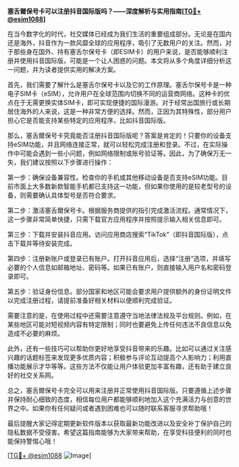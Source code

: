 **塞舌爾保号卡可以注册抖音国际版吗？——深度解析与实用指南[[TG💪+ @esim1088](https://t.me/s/esim1088)]**

在当今数字化的时代，社交媒体已经成为我们生活的重要组成部分。无论是在国内还是海外，抖音作为一款风靡全球的应用程序，吸引了无数用户的关注。然而，对于那些身在国外、持有塞舌尔保号卡（即ESIM卡）的用户来说，是否能够顺利注册并使用抖音国际版，可能是一个让人困惑的问题。本文将从多个角度详细分析这一问题，并为读者提供实用的解决方案。

首先，我们需要了解什么是塞舌尔保号卡以及它的工作原理。塞舌尔保号卡是一种电子SIM卡（eSIM），允许用户在全球范围内切换不同的运营商网络。这种卡的优点在于无需更换实体SIM卡，即可实现便捷的国际漫游。对于经常出国旅行或长期居住海外的人来说，这是一种非常方便的选择。然而，正因为其特殊性，部分用户担心它是否能支持某些特定的应用程序，比如抖音国际版。

那么，塞舌爾保号卡究竟能否注册抖音国际版呢？答案是肯定的！只要你的设备支持eSIM功能，并且网络连接正常，就可以轻松完成注册和登录。不过，在实际操作中可能会遇到一些小问题，例如网络限制或账号验证等。因此，为了确保万无一失，我们建议按照以下步骤进行操作：

第一步：确保设备兼容性。检查你的手机或其他移动设备是否支持eSIM功能。目前市面上大多数新款智能手机都已支持这一功能，但如果你使用的是较老型号的设备，则需要确认具体型号是否符合要求。

第二步：激活塞舌爾保号卡。根据服务商提供的指引完成激活流程。通常情况下，这一步骤非常简单快捷，只需下载官方应用程序并按照提示输入相关信息即可。

第三步：下载并安装抖音应用。访问应用商店搜索“TikTok”（即抖音国际版），点击下载并等待安装完成。

第四步：注册新账户或登录已有账户。打开抖音应用后，选择“注册”选项，并填写必要的个人信息如邮箱地址、密码等。如果已有账户，则直接输入用户名和密码登录即可。

第五步：验证身份信息。部分国家和地区可能会要求用户提供额外的身份证明文件以完成注册过程，请提前准备好相关材料以便顺利完成验证。

需要注意的是，在使用过程中还需要注意遵守当地法律法规及平台规则。例如，在某些地区可能对短视频内容有特定限制；同时也要避免上传任何违法不良信息以免造成不必要的麻烦。

此外，还有一些技巧可以帮助你更好地享受抖音带来的乐趣。比如可以通过关注感兴趣的话题标签来发现更多优质内容；积极参与评论互动提高个人影响力；利用直播功能展示才华等等。这些方法不仅能让用户体验更加丰富有趣，还有助于建立良好的社交关系网。

总之，塞舌爾保号卡完全可以用来注册并正常使用抖音国际版。只要遵循上述步骤并保持耐心细致的态度，相信每位用户都能够顺利地加入这个充满活力与创意的世界之中。如果你有任何疑问或者遇到困难也可以随时联系客服寻求帮助哦！

最后提醒大家记得定期更新软件版本以获取最新功能改进以及安全补丁保护自己的隐私数据不受侵害。希望这篇指南能够为大家带来帮助，在享受科技便利的同时也能保持警惕心哦！

[[TG💪+ @esim1088](https://t.me/s/esim1088) ![Image](https://i.postimg.cc/4NQfJmqS/Snipaste-2025-05-13-00-14-12.png)]